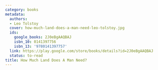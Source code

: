 ```yaml
---
category: books
metadata:
  authors:
  - Leo Tolstoy
  cover: how-much-land-does-a-man-need-leo-tolstoy.jpg
  ids:
    google_books: 2J0eBgAAQBAJ
    isbn_10: 0141397756
    isbn_13: '9780141397757'
  link: https://play.google.com/store/books/details?id=2J0eBgAAQBAJ
  status: to-read
title: How Much Land Does A Man Need?
---
```

